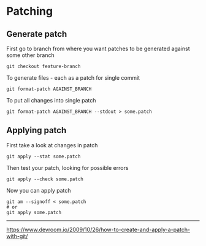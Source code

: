 # Patching 

## Generate patch 

First go to branch from where you want patches to be generated against some other branch

```
git checkout feature-branch
```

To generate files - each as a patch for single commit

```
git format-patch AGAINST_BRANCH
```

To put all changes into single patch

```
git format-patch AGAINST_BRANCH --stdout > some.patch
```

## Applying patch

First take a look at changes in patch 

```
git apply --stat some.patch
```

Then test your patch, looking for possible errors

```
git apply --check some.patch
```

Now you can apply patch 

```
git am --signoff < some.patch
# or 
git apply some.patch
```

--- 

https://www.devroom.io/2009/10/26/how-to-create-and-apply-a-patch-with-git/